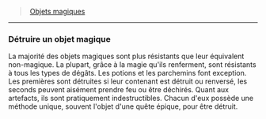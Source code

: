 ﻿---
!GenericItem
Name: Détruire un objet magique
Id: magicitems_hd.md#détruire-un-objet-magique
ParentLink: magicitems_hd.md#objets-magiques
ParentName: Objets magiques
NameLevel: 3
Attributes: {}
---
> [Objets magiques](hd_magicitems.md)

---

### Détruire un objet magique

La majorité des objets magiques sont plus résistants que leur équivalent non-magique. La plupart, grâce à la magie qu'ils renferment, sont résistants à tous les types de dégâts. Les potions et les parchemins font exception. Les premières sont détruites si leur contenant est détruit ou renversé, les seconds peuvent aisément prendre feu ou être déchirés. Quant aux artefacts, ils sont pratiquement indestructibles. Chacun d'eux possède une méthode unique, souvent l'objet d'une quête épique, pour être détruit.

